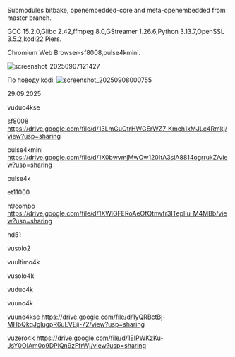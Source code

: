 Submodules bitbake, openembedded-core and meta-openembedded from master branch.

GCC 15.2.0,Glibc 2.42,ffmpeg 8.0,GStreamer 1.26.6,Python 3.13.7,OpenSSL 3.5.2,kodi22 Piers.

Chromium Web Browser-sf8008,pulse4kmini.

![screenshot_20250907121427](https://github.com/user-attachments/assets/f1a41f58-8969-481b-9649-60aabb7e320e)

По поводу kodi.
![screenshot_20250908000755](https://github.com/user-attachments/assets/5eb0fa7e-4172-427b-8372-fcac932dc14a)

29.09.2025

vuduo4kse


sf8008
https://drive.google.com/file/d/13LmGuOtrHWGErWZ7_Kmeh1xMJLc4Rmkj/view?usp=sharing

pulse4kmini
https://drive.google.com/file/d/1X0bwvmjMwOw120ItA3sjA8814ogrrukZ/view?usp=sharing

pulse4k


et11000


h9combo
https://drive.google.com/file/d/1XWiGFERoAeOfQtnwfr3ITeplIu_M4MBb/view?usp=sharing

hd51


vusolo2


vuultimo4k


vusolo4k


vuduo4k


vuuno4k


vuuno4kse
https://drive.google.com/file/d/1yQRBctBj-MHbQkqJglugpR6uEVEij-72/view?usp=sharing

vuzero4k
https://drive.google.com/file/d/1EIPWKzKu-JsY0OIAm0o9DPlQn9zFfrWj/view?usp=sharing
